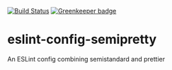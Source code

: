 [![Build Status](https://www.travis-ci.com/robhowell/eslint-config-semipretty.svg?branch=master)](https://www.travis-ci.com/robhowell/eslint-config-semipretty) [![Greenkeeper badge](https://badges.greenkeeper.io/robhowell/eslint-config-semipretty.svg)](https://greenkeeper.io/)

# eslint-config-semipretty
An ESLint config combining semistandard and prettier
